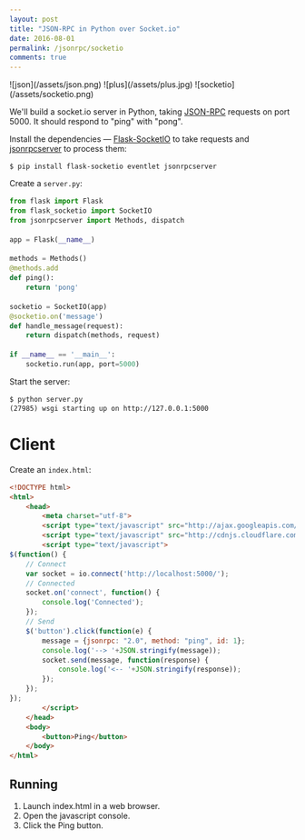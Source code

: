 ```yaml
---
layout: post
title: "JSON-RPC in Python over Socket.io"
date: 2016-08-01
permalink: /jsonrpc/socketio
comments: true
---
```

<div class="wide-logos" markdown="1">
![json](/assets/json.png)
![plus](/assets/plus.jpg)
![socketio](/assets/socketio.png)
</div>

We'll build a socket.io server in Python, taking
[JSON-RPC](http://www.jsonrpc.org/) requests on port
5000. It should respond to "ping" with "pong".

Install the dependencies —
[Flask-SocketIO](https://flask-socketio.readthedocs.org/) to take requests and
[jsonrpcserver](http://jsonrpcserver.readthedocs.io/) to process them:

```shell
$ pip install flask-socketio eventlet jsonrpcserver
```
Create a `server.py`:

```python
from flask import Flask
from flask_socketio import SocketIO
from jsonrpcserver import Methods, dispatch

app = Flask(__name__)

methods = Methods()
@methods.add
def ping():
    return 'pong'

socketio = SocketIO(app)
@socketio.on('message')
def handle_message(request):
    return dispatch(methods, request)

if __name__ == '__main__':
    socketio.run(app, port=5000)
```
Start the server:

```shell
$ python server.py
(27985) wsgi starting up on http://127.0.0.1:5000
```

Client
======
Create an `index.html`:

```html
<!DOCTYPE html>
<html>
    <head>
        <meta charset="utf-8">
        <script type="text/javascript" src="http://ajax.googleapis.com/ajax/libs/jquery/1.7.2/jquery.min.js"></script>
        <script type="text/javascript" src="http://cdnjs.cloudflare.com/ajax/libs/socket.io/1.4.5/socket.io.min.js"></script>
        <script type="text/javascript">
$(function() {
    // Connect
    var socket = io.connect('http://localhost:5000/');
    // Connected
    socket.on('connect', function() {
        console.log('Connected');
    });
    // Send
    $('button').click(function(e) {
        message = {jsonrpc: "2.0", method: "ping", id: 1};
        console.log('--> '+JSON.stringify(message));
        socket.send(message, function(response) {
            console.log('<-- '+JSON.stringify(response));
        });
    });
});
        </script>
    </head>
    <body>
        <button>Ping</button>
    </body>
</html>
```

Running
-------

1. Launch index.html in a web browser.
2. Open the javascript console.
3. Click the Ping button.
